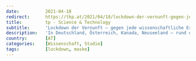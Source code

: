 ```yaml
---
date:          2021-04-18
redirect:      https://tkp.at/2021/04/18/lockdown-der-vernunft-gegen-jede-wissenschaftliche-erkenntnis-gegen-praktische-erfahrung/
title:         tp - Science & Technology
subtitle:      'Lockdown der Vernunft – gegen jede wissenschaftliche Erkenntnis, gegen praktische Erfahrung'
description:   'In Deutschland, Österreich, Kanada, Neuseeland – rund um die Welt gibt es Länder, die mit Lockdowns und Maskenpflicht glauben gegen Coronaviren  reüssieren zu können. Die Ablehnung wissenschaftlicher Erkenntnisse über Nutzlosigkeit und Schädlichkeit von Lockdowns und Masken wird immer unverständlicher. Selbst eindeutige praktische Beispiele bringen viele Politiker nicht dazu ihre Position zu überdenken. Das mag daran …'
country:       [AT]
categories:    [Wissenschaft, Studie]
tags:          [lockdown, maske]
---
```


